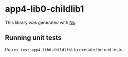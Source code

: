 # app4-lib0-childlib1

This library was generated with [Nx](https://nx.dev).

## Running unit tests

Run `nx test app4-lib0-childlib1` to execute the unit tests.
